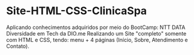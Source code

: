 # Site-HTML-CSS-ClinicaSpa
Aplicando conhecimentos adquiridos por meio do BootCamp: NTT DATA Diversidade em Tech da DIO.me
Realizando um Site "completo" somente com HTML e CSS, tendo: menu + 4 páginas (Início, Sobre, Atendimento e Contato).
